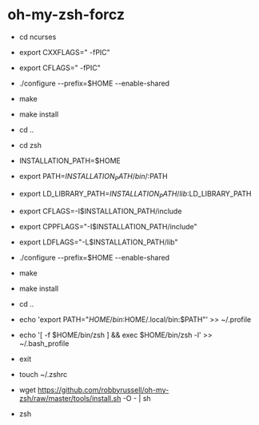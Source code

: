 # oh-my-zsh-forcz

 - cd ncurses
 - export CXXFLAGS=" -fPIC"
 - export CFLAGS=" -fPIC"
 - ./configure --prefix=$HOME --enable-shared
 - make
 - make install
 - cd ..
 - cd zsh
 - INSTALLATION_PATH=$HOME
 - export PATH=$INSTALLATION_PATH/bin/:$PATH
 - export LD_LIBRARY_PATH=$INSTALLATION_PATH/lib:$LD_LIBRARY_PATH
 - export CFLAGS=-I$INSTALLATION_PATH/include
 - export CPPFLAGS="-I$INSTALLATION_PATH/include"
 - export LDFLAGS="-L$INSTALLATION_PATH/lib"
 - ./configure --prefix=$HOME --enable-shared
 - make
 - make install
 - cd ..
 - echo 'export PATH="$HOME/bin:$HOME/.local/bin:$PATH"' >> ~/.profile
 - echo '[ -f $HOME/bin/zsh ] && exec $HOME/bin/zsh -l' >> ~/.bash_profile

 - exit
 - touch ~/.zshrc
 - wget https://github.com/robbyrussell/oh-my-zsh/raw/master/tools/install.sh -O - | sh
 - zsh

